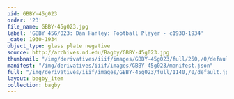 ```yaml
---
pid: GBBY-45g023
order: '23'
file_name: GBBY-45g023.jpg
label: 'GBBY 45G/023: Dan Hanley: Football Player - c1930-1934'
_date: 1930-1934
object_type: glass plate negative
source: http://archives.nd.edu/Bagby/GBBY-45g023.jpg
thumbnail: "/img/derivatives/iiif/images/GBBY-45g023/full/250,/0/default.jpg"
manifest: "/img/derivatives/iiif/images/GBBY-45g023/manifest.json"
full: "/img/derivatives/iiif/images/GBBY-45g023/full/1140,/0/default.jpg"
layout: bagby_item
collection: bagby
---
```

